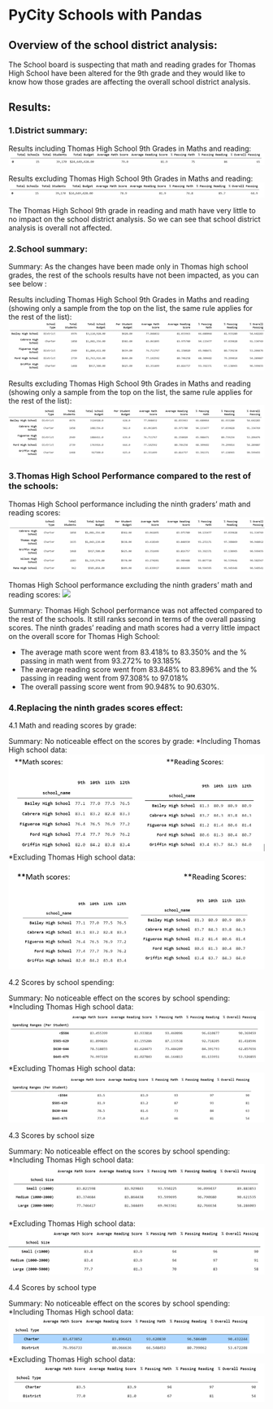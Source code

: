 # PyCity Schools with Pandas

## Overview of the school district analysis:

The School board is suspecting that math and reading grades for Thomas High School have been altered for the 9th grade and they would like to know how those grades are affecting the overall school district analysis. 


## Results: 

### 1.District summary:

Results including Thomas High School 9th Grades in Maths and reading:
![](district_summary_incl.png) 

Results excluding Thomas High School 9th Grades in Maths and reading: 
![](district_summary_excl.png) 


The Thomas High School 9th grade in reading and math have very little to no impact on the school district analysis. So we can see that school district analysis is overall not affected.  


### 2.School summary:

Summary: As the changes have been made only in Thomas high school grades, the rest of the schools results have not been impacted, as you can see below :

Results including Thomas High School 9th Grades in Maths and reading (showing only a sample from the top on the list, the same rule applies for the rest of the list):
![](school_summary_incl.png)  

Results excluding Thomas High School 9th Grades in Maths and reading (showing only a sample from the top on the list, the same rule applies for the rest of the list):
![](school_summary_excl.png)  


### 3.Thomas High School Performance compared to the rest of the schools:

Thomas High School performance including the ninth graders’ math and reading scores:
![](Thomas_Performance_incl.png) 
  
Thomas High School performance excluding the ninth graders’ math and reading scores:
![](Thomas_Performance_excl.png)

Summary:
Thomas High School performance was not affected compared to the rest of the schools. It still ranks second in terms of the overall passing scores.
The ninth grades’ reading and math scores had a verry little impact on the overall score for Thomas High School:
* The average math score went from 83.418% to 83.350% and the % passing in math went from 93.272% to 93.185%
* The average reading score went from 83.848% to 83.896% and the % passing in reading went from 97.308% to 97.018%
* The overall passing score went from 90.948% to 90.630%.

### 4.Replacing the ninth grades scores effect:

4.1 Math and reading scores by grade:

Summary: No noticeable effect on the scores by grade:
*Including Thomas High school data:
![](by_grade_incl.PNG) 
*Excluding Thomas High school data:
![](by_grade_excl.PNG) 

4.2 Scores by school spending:

Summary: No noticeable effect on the scores by school spending:
*Including Thomas High school data:
![](by_spending_incl.PNG)  
*Excluding Thomas High school data:
![](by_spending_excl.PNG)  

4.3 Scores by school size

Summary: No noticeable effect on the scores by school spending:
*Including Thomas High school data:
![](by_size_incl.PNG) 

*Excluding Thomas High school data:
![](by_size_excl.PNG) 

4.4 Scores by school type

Summary: No noticeable effect on the scores by school spending:
*Including Thomas High school data:
![](by_type_incl.PNG)  
*Excluding Thomas High school data:
![](by_type_excl.PNG)  

